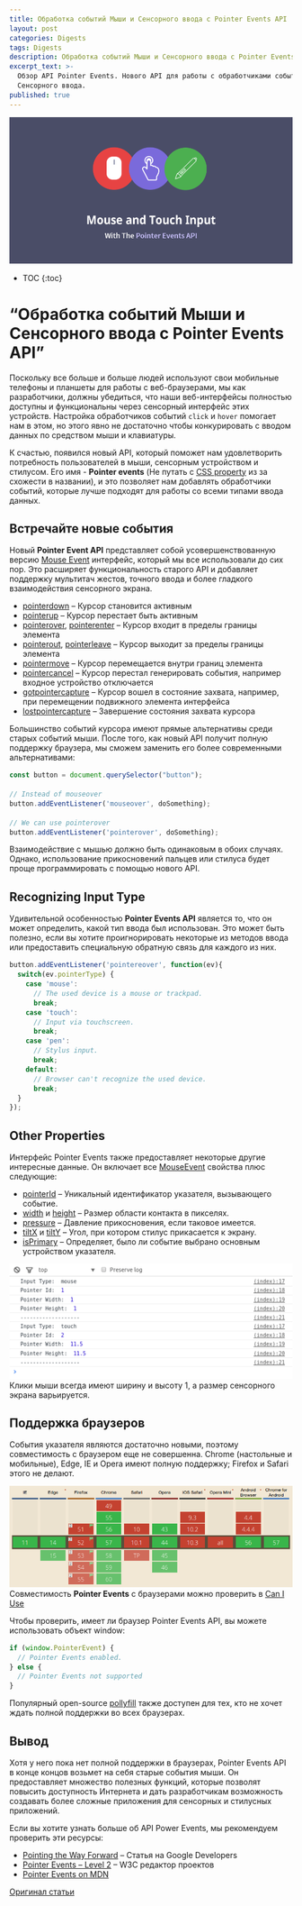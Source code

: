 ```yaml
---
title: Обработка событий Мыши и Сенсорного ввода с Pointer Events API
layout: post
categories: Digests
tags: Digests
description: Обработка событий Мыши и Сенсорного ввода с Pointer Events API.
excerpt_text: >-
  Обзор API Pointer Events. Нового API для работы с обработчиками событий Мыши и
  Сенсорного ввода.
published: true
---
```


![](/images/post/API/22-04-2017/pointer-events-api-2.png)

* TOC
{:toc}

# “Обработка событий Мыши и Сенсорного ввода с Pointer Events API”

Поскольку все больше и больше людей используют свои мобильные телефоны и планшеты для работы с веб-браузерами, мы как разработчики, должны убедиться, что наши веб-интерфейсы полностью доступны и функциональны через сенсорный интерфейс этих устройств. Настройка обработчиков событий `click` и `hover` помогает нам в этом, но этого явно не достаточно чтобы конкурировать с вводом данных по средством мыши и клавиатуры.

К счастью, появился новый API, который поможет нам удовлетворить потребность пользователей в мыши, сенсорным устройством и стилусом. Его имя - **Pointer events** (Не путать с [CSS property](https://developer.mozilla.org/en-US/docs/Web/CSS/pointer-events) из за схожести в названии), и это позволяет нам добавлять обработчики событий, которые лучше подходят для работы со всеми типами ввода данных.


## Встречайте новые события

Новый **Pointer Event API** представляет собой усовершенствованную версию [Mouse Event](https://developer.mozilla.org/en-US/docs/Web/API/MouseEvent) интерфейс, который мы все использовали до сих пор. Это расширяет функциональность старого API и добавляет поддержку мультитач жестов, точного ввода и более гладкого взаимодействия сенсорного экрана.


* [pointerdown](https://developer.mozilla.org/en-US/docs/Web/Events/pointerdown) – Курсор становится активным
* [pointerup](https://developer.mozilla.org/en-US/docs/Web/Events/pointerup) – Курсор перестает быть активным
* [pointerover](https://developer.mozilla.org/en-US/docs/Web/Events/pointerover), [pointerenter](https://developer.mozilla.org/en-US/docs/Web/Events/pointerenter) – Курсор входит в пределы границы элемента
* [pointerout](https://developer.mozilla.org/en-US/docs/Web/Events/pointerout), [pointerleave](https://developer.mozilla.org/en-US/docs/Web/Events/pointerleave) – Курсор выходит за пределы границы элемента
* [pointermove](https://developer.mozilla.org/en-US/docs/Web/Events/pointermove) – Курсор перемещается внутри границ элемента
* [pointercancel](https://developer.mozilla.org/en-US/docs/Web/Events/pointercancel) – Курсор перестал генерировать события, например входное устройство отключается
* [gotpointercapture](https://developer.mozilla.org/en-US/docs/Web/Events/gotpointercapture) – Курсор вошел в состояние захвата, например, при перемещении подвижного элемента интерфейса
* [lostpointercapture](https://developer.mozilla.org/en-US/docs/Web/Events/lostpointercapture) – Завершение состояния захвата курсора

Большинство событий курсора имеют прямые альтернативы среди старых событий мыши. После того, как новый API получит полную поддержку браузера, мы сможем заменить его более современными альтернативами:

```javascript
const button = document.querySelector("button");

// Instead of mouseover
button.addEventListener('mouseover', doSomething);

// We can use pointerover
button.addEventListener('pointerover', doSomething);
```

Взаимодействие с мышью должно быть одинаковым в обоих случаях. Однако, использование прикосновений пальцев или стилуса будет проще программировать с помощью нового API.


## Recognizing Input Type

Удивительной особенностью **Pointer Events API** является то, что он может определить, какой тип ввода был использован. Это может быть полезно, если вы хотите проигнорировать некоторые из методов ввода или предоставить специальную обратную связь для каждого из них.

```javascript
button.addEventListener('pointereover', function(ev){
  switch(ev.pointerType) {
    case 'mouse':
      // The used device is a mouse or trackpad.
      break;
    case 'touch':
      // Input via touchscreen.
      break;
    case 'pen':
      // Stylus input.
      break;
    default:
      // Browser can't recognize the used device.
      break;
  }
});
```


## Other Properties

Интерфейс Pointer Events также предоставляет некоторые другие интересные данные. Он включает все [MouseEvent](https://developer.mozilla.org/en-US/docs/Web/API/MouseEvent) свойства плюс следующие:

* [pointerId](https://developer.mozilla.org/en-US/docs/Web/API/PointerEvent/pointerId) – Уникальный идентификатор указателя, вызывающего событие.
* [width](https://developer.mozilla.org/en-US/docs/Web/API/PointerEvent/width) и [height](https://developer.mozilla.org/en-US/docs/Web/API/PointerEvent/height) – Размер области контакта в пикселях.
* [pressure](https://developer.mozilla.org/en-US/docs/Web/API/PointerEvent/pressure) – Давление прикосновения, если таковое имеется.
* [tiltX](https://developer.mozilla.org/en-US/docs/Web/API/PointerEvent/tiltX) и [tiltY](https://developer.mozilla.org/en-US/docs/Web/API/PointerEvent/tiltY) – Угол, при котором стилус прикасается к экрану.
* [isPrimary](https://developer.mozilla.org/en-US/docs/Web/API/PointerEvent/isPrimary) – Определяет, было ли событие выбрано основным устройством указателя.

![Клики мыши всегда имеют ширину и высоту 1, а размер сенсорного экрана варьируется.](/images/post/API/22-04-2017/pointer-properties.png)
Клики мыши всегда имеют ширину и высоту 1, а размер сенсорного экрана варьируется.


## Поддержка браузеров

События указателя являются достаточно новыми, поэтому совместимость с браузером еще не совершенна. Chrome (настольные и мобильные), Edge, IE и Opera имеют полную поддержку; Firefox и Safari этого не делают.

[![Pointer Events Browser Compatibility on Can I Use](/images/post/API/22-04-2017/pointer-events-browser-support.png)](http://caniuse.com/#feat=pointer)
Совместимость **Pointer Events** с браузерами можно проверить в [Can I Use](http://caniuse.com/#feat=pointer)

Чтобы проверить, имеет ли браузер Pointer Events API, вы можете использовать объект window:

```javascript
if (window.PointerEvent) {
  // Pointer Events enabled.
} else {
  // Pointer Events not supported
}
```

Популярный open-source [pollyfill](https://github.com/jquery/PEP) также доступен для тех, кто не хочет ждать полной поддержки во всех браузерах.


## Вывод

Хотя у него пока нет полной поддержки в браузерах, Pointer Events API в конце концов возьмет на себя старые события мыши. Он предоставляет множество полезных функций, которые позволят повысить доступность Интернета и дать разработчикам возможность создавать более сложные приложения для сенсорных и стилусных приложений.

Если вы хотите узнать больше об API Power Events, мы рекомендуем проверить эти ресурсы:

* [Pointing the Way Forward](https://developers.google.com/web/updates/2016/10/pointer-events) – Статья на Google Developers
* [Pointer Events – Level 2](https://w3c.github.io/pointerevents/#intro) – W3C редактор проектов
* [Pointer Events on MDN](https://developer.mozilla.org/en-US/docs/Web/API/Pointer_events)



[Оригинал статьи](http://tutorialzine.com/2017/04/handle-mouse-and-touch-input-with-the-pointer-events-api/)
